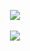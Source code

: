 <p align="center">
<img align="center" src="https://github-readme-stats.vercel.app/api?username=Ztrohub&theme=monokai" /> <br/><br/>
<img align="center" src="https://github-readme-stats.vercel.app/api/top-langs/?username=Ztrohub&layout=compact&theme=monokai" />
</p>


